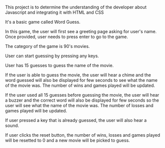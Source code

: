 This project is to determine the understanding of the developer about Javascript and integrating it with HTML and CSS

It's a basic game called Word Guess.

In this game, the user will first see a greeting page asking for user's name. Once provided, user needs to press enter to go to the game.

The category of the game is 90's movies.

User can start guessing by pressing any keys. 

User has 15 guesses to guess the name of the movie.

If the user is able to guess the movie, the user will hear a chime and the word guessed will also be displayed for few seconds to see what the name of the movie was. The number of wins and games played will be updated.

If the user used all 15 guesses before guessing the movie, the user will hear a buzzer and the correct word will also be displayed for few seconds so the user will see what the name of the movie was. The number of losses and games played will be updated.

If user pressed a key that is already guessed, the user will also hear a sound.  

If user clicks the reset button, the number of wins, losses and games played will be resetted to 0 and a new movie will be picked to guess.
